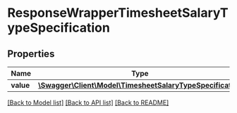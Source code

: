 # ResponseWrapperTimesheetSalaryTypeSpecification

## Properties
Name | Type | Description | Notes
------------ | ------------- | ------------- | -------------
**value** | [**\Swagger\Client\Model\TimesheetSalaryTypeSpecification**](TimesheetSalaryTypeSpecification.md) |  | [optional] 

[[Back to Model list]](../../README.md#documentation-for-models) [[Back to API list]](../../README.md#documentation-for-api-endpoints) [[Back to README]](../../README.md)

